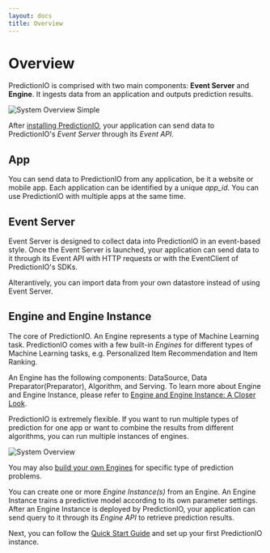 ```yaml
---
layout: docs
title: Overview
---
```


# Overview

PredictionIO is comprised with two main components: **Event Server** and
**Engine**. It ingests data from an application and outputs prediction results.

![System Overview Simple](/images/system-overview-simple.png)


After [installing PredictionIO](/install), your application can send data to
PredictionIO's *Event Server* through its *Event API*.

## App

You can send data to PredictionIO from any application, be it a website or
mobile app. Each application can be identified by a unique *app_id*. You can use
PredictionIO with multiple apps at the same time.

## Event Server

Event Server is designed to collect data into PredictionIO in an event-based
style. Once the Event Server is launched, your application can send data to it
through its Event API with HTTP requests or with the EventClient of
PredictionIO's SDKs.

Alterantively, you can import data from your own datastore instead of using
Event Server.

## Engine and Engine Instance

The core of PredictionIO. An Engine represents a type of Machine Learning task.
PredictionIO comes with a few built-in *Engines* for different types of Machine
Learning tasks, e.g. Personalized Item Recommendation and Item Ranking.

An Engine has the following components: DataSource, Data Preparator(Preparator),
Algorithm, and Serving. To learn more about Engine and Engine Instance, please
refer to [Engine and Engine Instance: A Closer Look](/engines/concept).

PredictionIO is extremely flexible. If you want to run multiple types of prediction for one app or want to combine the results from different algorithms, you can run multiple instances of engines. 

![System Overview](/images/system-overview.png)

You may also [build your own Engines](/enginebuilders) for specific type of
prediction problems.

You can create one or more *Engine Instance(s)* from an Engine. An Engine
Instance trains a predictive model according to its own parameter settings. After
an Engine Instance is deployed by PredictionIO, your application can send query
to it through its *Engine API* to retrieve prediction results.

Next, you can follow the [Quick Start Guide](/engines/quickstart.html) and set up your first PredictionIO instance. 